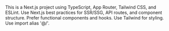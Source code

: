 <!-- Use this file to provide workspace-specific custom instructions to Copilot. For more details, visit https://code.visualstudio.com/docs/copilot/copilot-customization#_use-a-githubcopilotinstructionsmd-file -->

This is a Next.js project using TypeScript, App Router, Tailwind CSS, and ESLint. Use Next.js best practices for SSR/SSG, API routes, and component structure. Prefer functional components and hooks. Use Tailwind for styling. Use import alias '@/'.
